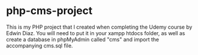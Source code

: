 # php-cms-project
This is my PHP project that I created when completing the Udemy course by Edwin Diaz. You will need to put it in your xampp htdocs folder, as well as create a database in phpMyAdmin called "cms" and import the accompanying cms.sql file.

